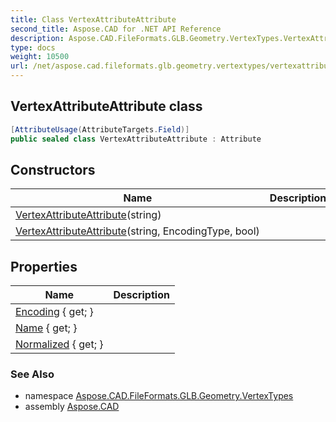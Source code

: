 ```yaml
---
title: Class VertexAttributeAttribute
second_title: Aspose.CAD for .NET API Reference
description: Aspose.CAD.FileFormats.GLB.Geometry.VertexTypes.VertexAttributeAttribute class. 
type: docs
weight: 10500
url: /net/aspose.cad.fileformats.glb.geometry.vertextypes/vertexattributeattribute/
---
```

## VertexAttributeAttribute class

```csharp
[AttributeUsage(AttributeTargets.Field)]
public sealed class VertexAttributeAttribute : Attribute
```

## Constructors

| Name | Description |
| --- | --- |
| [VertexAttributeAttribute](vertexattributeattribute/#constructor)(string) |  |
| [VertexAttributeAttribute](vertexattributeattribute/#constructor_1)(string, EncodingType, bool) |  |

## Properties

| Name | Description |
| --- | --- |
| [Encoding](../../aspose.cad.fileformats.glb.geometry.vertextypes/vertexattributeattribute/encoding/) { get; } |  |
| [Name](../../aspose.cad.fileformats.glb.geometry.vertextypes/vertexattributeattribute/name/) { get; } |  |
| [Normalized](../../aspose.cad.fileformats.glb.geometry.vertextypes/vertexattributeattribute/normalized/) { get; } |  |

### See Also

* namespace [Aspose.CAD.FileFormats.GLB.Geometry.VertexTypes](../../aspose.cad.fileformats.glb.geometry.vertextypes/)
* assembly [Aspose.CAD](../../)


